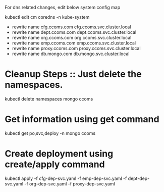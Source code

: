  For dns related changes, edit below system config map

kubectl edit cm coredns -n kube-system

* rewrite name cfg.ccoms.com cfg.ccoms.svc.cluster.local
* rewrite name dept.ccoms.com dept.ccoms.svc.cluster.local
* rewrite name org.ccoms.com org.ccoms.svc.cluster.local
* rewrite name emp.ccoms.com emp.ccoms.svc.cluster.local
* rewrite name proxy.ccoms.com proxy.ccoms.svc.cluster.local
* rewrite name db.mongo.com db.mongo.svc.cluster.local



# Cleanup Steps :: Just delete the namespaces.

 kubectl delete  namespaces mongo ccoms

# Get information using get command

  kubectl get po,svc,deploy -n mongo ccoms

# Create deployment using create/apply command

 kubectl apply -f cfg-dep-svc.yaml -f emp-dep-svc.yaml -f dept-dep-svc.yaml -f org-dep-svc.yaml -f proxy-dep-svc.yaml 

